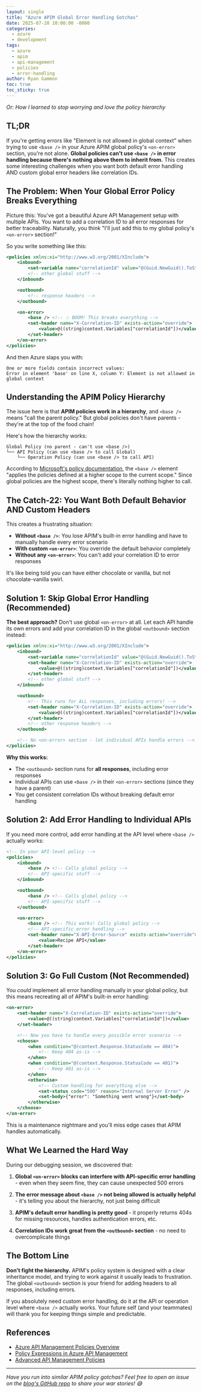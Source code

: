 ```yaml
---
layout: single
title: "Azure APIM Global Error Handling Gotchas"
date: 2025-07-20 10:00:00 -0000
categories:
  - azure
  - development
tags:
  - azure
  - apim
  - api-management
  - policies
  - error-handling
author: Ryan Gammon
toc: true
toc_sticky: true
---
```


_Or: How I learned to stop worrying and love the policy hierarchy_

## TL;DR

If you're getting errors like "Element is not allowed in global context" when trying to use `<base />` in your Azure APIM global policy's `<on-error>` section, you're not alone. **Global policies can't use `<base />` in error handling because there's nothing above them to inherit from.** This creates some interesting challenges when you want both default error handling AND custom global error headers like correlation IDs.

## The Problem: When Your Global Error Policy Breaks Everything

Picture this: You've got a beautiful Azure API Management setup with multiple APIs. You want to add a correlation ID to all error responses for better traceability. Naturally, you think "I'll just add this to my global policy's `<on-error>` section!"

So you write something like this:

```xml
<policies xmlns:xi="http://www.w3.org/2001/XInclude">
    <inbound>
        <set-variable name="correlationId" value="@(Guid.NewGuid().ToString())" />
        <!-- other global stuff -->
    </inbound>

    <outbound>
        <!-- response headers -->
    </outbound>

    <on-error>
        <base /> <!-- 💥 BOOM! This breaks everything -->
        <set-header name="X-Correlation-ID" exists-action="override">
            <value>@((string)context.Variables["correlationId"])</value>
        </set-header>
    </on-error>
</policies>
```

And then Azure slaps you with:

```
One or more fields contain incorrect values:
Error in element 'base' on line X, column Y: Element is not allowed in global context
```

## Understanding the APIM Policy Hierarchy

The issue here is that **APIM policies work in a hierarchy**, and `<base />` means "call the parent policy." But global policies don't have parents - they're at the top of the food chain!

Here's how the hierarchy works:

```
Global Policy (no parent - can't use <base />)
└── API Policy (can use <base /> to call Global)
    └── Operation Policy (can use <base /> to call API)
```

According to [Microsoft's policy documentation](https://docs.microsoft.com/en-us/azure/api-management/api-management-howto-policies), the `<base />` element "applies the policies defined at a higher scope to the current scope." Since global policies are the highest scope, there's literally nothing higher to call.

## The Catch-22: You Want Both Default Behavior AND Custom Headers

This creates a frustrating situation:

- **Without `<base />`**: You lose APIM's built-in error handling and have to manually handle every error scenario
- **With custom `<on-error>`**: You override the default behavior completely
- **Without any `<on-error>`**: You can't add your correlation ID to error responses

It's like being told you can have either chocolate or vanilla, but not chocolate-vanilla swirl.

## Solution 1: Skip Global Error Handling (Recommended)

**The best approach?** Don't use global `<on-error>` at all. Let each API handle its own errors and add your correlation ID in the global `<outbound>` section instead:

```xml
<policies xmlns:xi="http://www.w3.org/2001/XInclude">
    <inbound>
        <set-variable name="correlationId" value="@(Guid.NewGuid().ToString())" />
        <set-header name="X-Correlation-ID" exists-action="override">
            <value>@((string)context.Variables["correlationId"])</value>
        </set-header>
        <!-- other global stuff -->
    </inbound>

    <outbound>
        <!-- This runs for ALL responses, including errors! -->
        <set-header name="X-Correlation-ID" exists-action="override">
            <value>@((string)context.Variables["correlationId"])</value>
        </set-header>
        <!-- other response headers -->
    </outbound>

    <!-- No <on-error> section - let individual APIs handle errors -->
</policies>
```

**Why this works:**

- The `<outbound>` section runs for **all responses**, including error responses
- Individual APIs can use `<base />` in their `<on-error>` sections (since they have a parent)
- You get consistent correlation IDs without breaking default error handling

## Solution 2: Add Error Handling to Individual APIs

If you need more control, add error handling at the API level where `<base />` actually works:

```xml
<!-- In your API-level policy -->
<policies>
    <inbound>
        <base /> <!-- Calls global policy -->
        <!-- API-specific stuff -->
    </inbound>

    <outbound>
        <base /> <!-- Calls global policy -->
        <!-- API-specific stuff -->
    </outbound>

    <on-error>
        <base /> <!-- This works! Calls global policy -->
        <!-- API-specific error handling -->
        <set-header name="X-API-Error-Source" exists-action="override">
            <value>Recipe API</value>
        </set-header>
    </on-error>
</policies>
```

## Solution 3: Go Full Custom (Not Recommended)

You _could_ implement all error handling manually in your global policy, but this means recreating all of APIM's built-in error handling:

```xml
<on-error>
    <set-header name="X-Correlation-ID" exists-action="override">
        <value>@((string)context.Variables["correlationId"])</value>
    </set-header>

    <!-- Now you have to handle every possible error scenario -->
    <choose>
        <when condition="@(context.Response.StatusCode == 404)">
            <!-- Keep 404 as-is -->
        </when>
        <when condition="@(context.Response.StatusCode == 401)">
            <!-- Keep 401 as-is -->
        </when>
        <otherwise>
            <!-- Custom handling for everything else -->
            <set-status code="500" reason="Internal Server Error" />
            <set-body>{"error": "Something went wrong"}</set-body>
        </otherwise>
    </choose>
</on-error>
```

This is a maintenance nightmare and you'll miss edge cases that APIM handles automatically.

## What We Learned the Hard Way

During our debugging session, we discovered that:

1. **Global `<on-error>` blocks can interfere with API-specific error handling** - even when they seem fine, they can cause unexpected 500 errors

2. **The error message about `<base />` not being allowed is actually helpful** - it's telling you about the hierarchy, not just being difficult

3. **APIM's default error handling is pretty good** - it properly returns 404s for missing resources, handles authentication errors, etc.

4. **Correlation IDs work great from the `<outbound>` section** - no need to overcomplicate things

## The Bottom Line

**Don't fight the hierarchy.** APIM's policy system is designed with a clear inheritance model, and trying to work against it usually leads to frustration. The global `<outbound>` section is your friend for adding headers to all responses, including errors.

If you absolutely need custom error handling, do it at the API or operation level where `<base />` actually works. Your future self (and your teammates) will thank you for keeping things simple and predictable.

## References

- [Azure API Management Policies Overview](https://docs.microsoft.com/en-us/azure/api-management/api-management-howto-policies)
- [Policy Expressions in Azure API Management](https://docs.microsoft.com/en-us/azure/api-management/api-management-policy-expressions)
- [Advanced API Management Policies](https://docs.microsoft.com/en-us/azure/api-management/api-management-advanced-policies)

---

_Have you run into similar APIM policy gotchas? Feel free to open an issue on the [blog's GitHub repo](https://github.com/rggammon/gamnation-blog/issues) to share your war stories! 😅_
